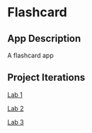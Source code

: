 # Flashcard
## App Description
A flashcard app

## Project Iterations

[Lab 1](docs/lab1.md)

[Lab 2](docs/lab2.md)

[Lab 3](docs/lab3.md)
